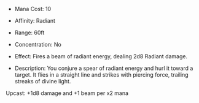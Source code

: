 - Mana Cost: 10
    
- Affinity: Radiant
    
- Range: 60ft
    
- Concentration: No
    
- Effect: Fires a beam of radiant energy, dealing 2d8 Radiant damage.
    
- Description: You conjure a spear of radiant energy and hurl it toward a target. It flies in a straight line and strikes with piercing force, trailing streaks of divine light.
    

Upcast: +1d8 damage and +1 beam per x2 mana